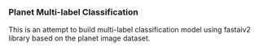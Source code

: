 ### Planet Multi-label Classification

This is an attempt to build multi-label classification model using fastaiv2 library based on the planet image dataset.
